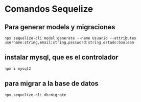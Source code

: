 # Comandos Sequelize
## Para generar models y migraciones 
```
npx sequelize-cli model:generate --name Usuario --attributes username:string,email:string,password:string,estado:boolean
```
## instalar mysql, que es el controlador
```
npm i mysql2
```
## para migrar a la base de datos 
```
npx sequelize-cli db:migrate
 ```
